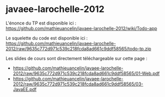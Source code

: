 javaee-larochelle-2012
======================

L'énonce du TP est disponible ici : https://github.com/mathieuancelin/javaee-larochelle-2012/wiki/Todo-app

Le squelette du code est disponible ici : https://github.com/mathieuancelin/javaee-larochelle-2012/raw/9635c772d971c539c218fcda8ad661c9ddf58565/todo-tp.zip

Les slides de cours sont directement téléchargeable sur cette page :

* https://github.com/mathieuancelin/javaee-larochelle-2012/raw/9635c772d971c539c218fcda8ad661c9ddf58565/01-Web.pdf
* https://github.com/mathieuancelin/javaee-larochelle-2012/raw/9635c772d971c539c218fcda8ad661c9ddf58565/03-JavaEE.pdf
